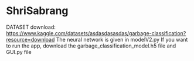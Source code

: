 # ShriSabrang
DATASET download: https://www.kaggle.com/datasets/asdasdasasdas/garbage-classification?resource=download
The neural network is given in modelV2.py
If you want to run the app, download the garbage_classification_model.h5 file and GUI.py file
